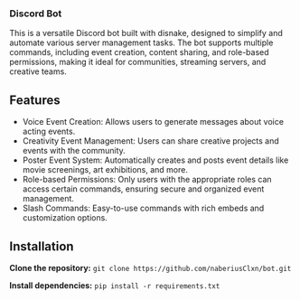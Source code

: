 ### Discord Bot
This is a versatile Discord bot built with disnake, designed to simplify and automate various server management tasks. The bot supports multiple commands, including event creation, content sharing, and role-based permissions, making it ideal for communities, streaming servers, and creative teams.

## Features
- Voice Event Creation: Allows users to generate messages about voice acting events.
- Creativity Event Management: Users can share creative projects and events with the community.
- Poster Event System: Automatically creates and posts event details like movie screenings, art exhibitions, and more.
- Role-based Permissions: Only users with the appropriate roles can access certain commands, ensuring secure and organized event management.
- Slash Commands: Easy-to-use commands with rich embeds and customization options.

## Installation
**Clone the repository:**
```git clone https://github.com/naberiusClxn/bot.git```

**Install dependencies:**
```pip install -r requirements.txt```
